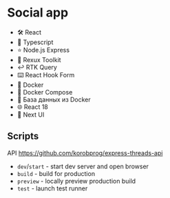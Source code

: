 # Social app

- 🛠️ React
- 💾 Typescript
- ⭐️ Node.js Express
- 🎨 Rexux Toolkit
- ↩️ RTK Query
- ⌨️ React Hook Form
- 🤝 Docker
- 🧰 Docker Compose
- 🔐 База данных из Docker
- 🌐 React 18
- 💅 Next UI

## Scripts

API <https://github.com/korobprog/express-threads-api>

- `dev`/`start` - start dev server and open browser
- `build` - build for production
- `preview` - locally preview production build
- `test` - launch test runner
